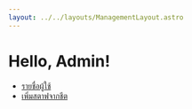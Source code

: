 ```yaml
---
layout: ../../layouts/ManagementLayout.astro
---
```


# Hello, Admin!

- [รายชื่อผู้ใช้](/admin/users)
- [เพิ่มสตาฟจากชีต](/admin/staffs/add)
